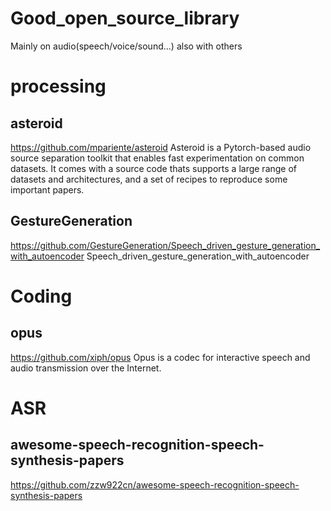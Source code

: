 # Good_open_source_library
Mainly on audio(speech/voice/sound...) also with others

# processing
## asteroid
 https://github.com/mpariente/asteroid
 Asteroid is a Pytorch-based audio source separation toolkit that enables fast experimentation on common datasets. It comes with a source code thats supports a large range of datasets and architectures, and a set of recipes to reproduce some important papers.

## GestureGeneration
https://github.com/GestureGeneration/Speech_driven_gesture_generation_with_autoencoder
Speech_driven_gesture_generation_with_autoencoder


# Coding
## opus
https://github.com/xiph/opus
Opus is a codec for interactive speech and audio transmission over the Internet.

# ASR
## awesome-speech-recognition-speech-synthesis-papers
https://github.com/zzw922cn/awesome-speech-recognition-speech-synthesis-papers

